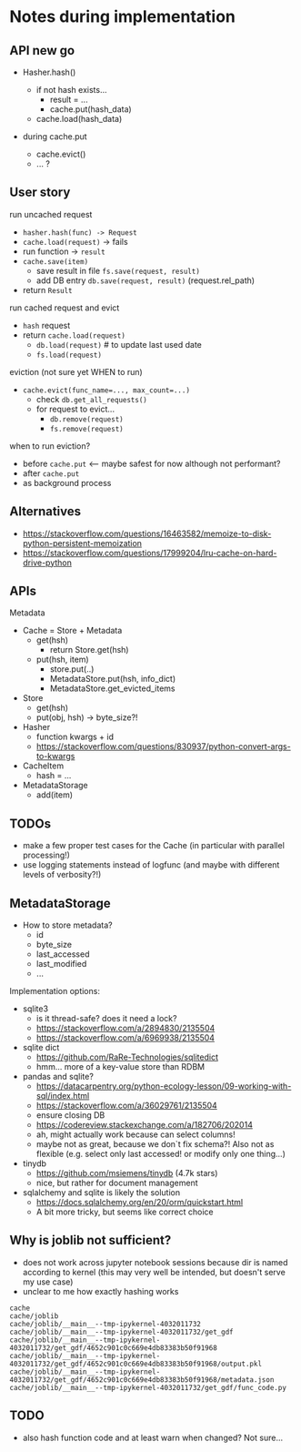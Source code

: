 # Notes during implementation

## API new go

- Hasher.hash()

  - if not hash exists...
    - result = ...
    - cache.put(hash_data)
  - cache.load(hash_data)

- during cache.put
  - cache.evict()
  - ... ?

## User story

run uncached request

- `hasher.hash(func) -> Request`
- `cache.load(request)` -> fails
- run function -> `result`
- `cache.save(item)`
  - save result in file `fs.save(request, result)`
  - add DB entry `db.save(request, result)` (request.rel_path)
- return `Result`

run cached request and evict

- `hash` request
- return `cache.load(request)`
  - `db.load(request)` # to update last used date
  - `fs.load(request)`

eviction (not sure yet WHEN to run)

- `cache.evict(func_name=..., max_count=...)`
  - check `db.get_all_requests()`
  - for request to evict...
    - `db.remove(request)`
    - `fs.remove(request)`

when to run eviction?

- before `cache.put` <-- maybe safest for now although not performant?
- after `cache.put`
- as background process

## Alternatives

- https://stackoverflow.com/questions/16463582/memoize-to-disk-python-persistent-memoization
- https://stackoverflow.com/questions/17999204/lru-cache-on-hard-drive-python

## APIs

Metadata

- Cache = Store + Metadata
  - get(hsh)
    - return Store.get(hsh)
  - put(hsh, item)
    - store.put(..)
    - MetadataStore.put(hsh, info_dict)
    - MetadataStore.get_evicted_items
- Store
  - get(hsh)
  - put(obj, hsh) -> byte_size?!
- Hasher
  - function kwargs + id
  - https://stackoverflow.com/questions/830937/python-convert-args-to-kwargs
- CacheItem
  - hash = ...
- MetadataStorage
  - add(item)

## TODOs

- make a few proper test cases for the Cache (in particular with parallel processing!)
- use logging statements instead of logfunc (and maybe with different levels of verbosity?!)

## MetadataStorage

- How to store metadata?
  - id
  - byte_size
  - last_accessed
  - last_modified
  - ...

Implementation options:

- sqlite3
  - is it thread-safe? does it need a lock?
  - https://stackoverflow.com/a/2894830/2135504
  - https://stackoverflow.com/a/6969938/2135504
- sqlite dict
  - https://github.com/RaRe-Technologies/sqlitedict
  - hmm... more of a key-value store than RDBM
- pandas and sqlite?
  - https://datacarpentry.org/python-ecology-lesson/09-working-with-sql/index.html
  - https://stackoverflow.com/a/36029761/2135504
  - ensure closing DB
  - https://codereview.stackexchange.com/a/182706/202014
  - ah, might actually work because can select columns!
  - maybe not as great, because we don`t fix schema?! Also not as flexible (e.g. select only last accessed! or modify only one thing...)
- tinydb
  - https://github.com/msiemens/tinydb (4.7k stars)
  - nice, but rather for document management
- sqlalchemy and sqlite is likely the solution
  - https://docs.sqlalchemy.org/en/20/orm/quickstart.html
  - A bit more tricky, but seems like correct choice

## Why is joblib not sufficient?

- does not work across jupyter notebook sessions because dir is named according to kernel (this may very well be intended, but doesn't serve my use case)
- unclear to me how exactly hashing works

```
cache
cache/joblib
cache/joblib/__main__--tmp-ipykernel-4032011732
cache/joblib/__main__--tmp-ipykernel-4032011732/get_gdf
cache/joblib/__main__--tmp-ipykernel-4032011732/get_gdf/4652c901c0c669e4db83383b50f91968
cache/joblib/__main__--tmp-ipykernel-4032011732/get_gdf/4652c901c0c669e4db83383b50f91968/output.pkl
cache/joblib/__main__--tmp-ipykernel-4032011732/get_gdf/4652c901c0c669e4db83383b50f91968/metadata.json
cache/joblib/__main__--tmp-ipykernel-4032011732/get_gdf/func_code.py
```

## TODO

- also hash function code and at least warn when changed? Not sure...
